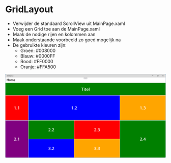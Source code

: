 # GridLayout

- Verwijder de standaard ScrollView uit MainPage.xaml
- Voeg een Grid toe aan de MainPage.xaml
- Maak de nodige rijen en kolommen aan
- Maak onderstaande voorbeeld zo goed mogelijk na
- De gebruikte kleuren zijn:
	- Groen: #008000
	- Blauw: #0000FF
	- Rood: #FF0000
	- Oranje: #FFA500


![GridLayout](/assets/gridlayout.png)


